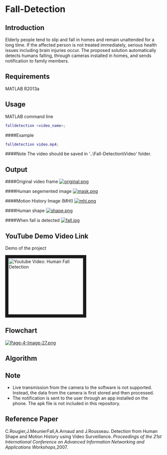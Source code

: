 # Fall-Detection

Introduction
------------
Elderly people tend to slip and fall in homes and remain unattended for a long time. 
If the affected person is not treated immediately, serious health issues including brain injuries occur. 
The proposed solution automatically detects humans falling, through cameras installed in homes, and sends notification to family members.

Requirements
------------
MATLAB R2013a

Usage 
-----
MATLAB command line
```matlab
falldetection <video_name>;
```
####Example
```matlab
falldetection video.mp4;
```
####Note
The video should be saved in '..\Fall-Detection\Video' folder.

Output
------
####Original video frame
[![original.png](https://s3.postimg.org/esn2yx6eb/original.png)](https://postimg.org/image/5kuui7zbz/)

####Human segemented image
[![mask.png](https://s3.postimg.org/3m989kdgz/mask.png)](https://postimg.org/image/yt7vdh1db/)

####Motion History Image (MHI)
[![mhi.png](https://s3.postimg.org/vqsn37f1v/mhi.png)](https://postimg.org/image/rhnx11bsf/)

####Human shape
[![shape.png](https://s4.postimg.org/576uymvyl/shape.png)](https://postimg.org/image/xk2cp3hop/)

####When fall is detected
[![fall.jpg](https://s3.postimg.org/6aagwho5f/fall.jpg)](https://postimg.org/image/tbr228nsv/)

YouTube Demo Video Link
------------------
Demo of the project

<a href="http://www.youtube.com/watch?feature=player_embedded&v=LdoLniUSOaA
" target="_blank"><img src="http://img.youtube.com/vi/LdoLniUSOaA/0.jpg" 
alt="Youtube Video: Human Fall Detection" width="240" height="180" border="10" /></a>

Flowchart
---------
[![Page-4-Image-27.png](https://s4.postimg.org/lfue0o4fh/Page_4_Image_27.png)](https://postimg.org/image/8og7u5und/)

Algorithm
---------

Note
----
* Live transmission from the camera to the software is not supported. Instead, the data from the camera is first stored and then processed.
* The notification is sent to the user through an app installed on the phone. The apk file is not included in this repository.

Reference Paper
---------------
C.Rougier,J.MeunierFall,A.Arnaud and J.Rousseau. Detection from Human Shape and Motion History using Video Surveillance. *Proceedings of the 21st International Conference on Advanced Information Networking and Applications Workshops*,2007. 





